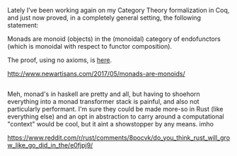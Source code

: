 Lately I’ve been working again on my Category Theory formalization in Coq, and just now proved, in a completely general setting, the following statement:

Monads are monoid (objects) in the (monoidal) category of endofunctors (which is monoidal with respect to functor composition).

The proof, using no axioms, is [here](https://github.com/jwiegley/category-theory/blob/db6a58855268ea771218e191820ac617740c1778/Monad/Monoid.v#L19).

http://www.newartisans.com/2017/05/monads-are-monoids/

##

Meh, monad's in haskell are pretty and all, but having to shoehorn everything into a monad transformer stack is painful, and also not particularly performant. I'm sure they could be made more-so in Rust (like everything else) and an opt in abstraction to carry around a computational "context" would be cool, but it aint a showstopper by any means. imho

https://www.reddit.com/r/rust/comments/8pocvk/do_you_think_rust_will_grow_like_go_did_in_the/e0fjpj9/